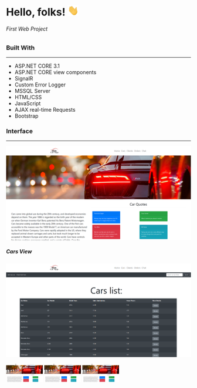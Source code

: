 
# Hello, folks! <img src="https://raw.githubusercontent.com/mitko1725/WebCarApp/main/images/wave.gif" width="30px">
<h6>First Web Project</h6>


<h3>Built With</h3>
<hr/>
<ul>
<li>ASP.NET CORE 3.1</li>
<li>ASP.NET CORE view components</li>
<li>SignalR</li>
<li>Custom Error Logger</li>
<li>MSSQL Server</li>
<li>HTML/CSS</li>
<li>JavaScript</li>
<li>AJAX real-time Requests</li>
<li>Bootstrap</li>
</ul>


<h3>Interface</h3>
<hr/>
<img src="https://raw.githubusercontent.com/mitko1725/WebCarApp/main/images/Intro.PNG"/>



<h5>Cars View</h5>
<img src="https://raw.githubusercontent.com/mitko1725/WebCarApp/main/images/cars1.PNG"/>



<p float="left">
  <img src="https://raw.githubusercontent.com/mitko1725/WebCarApp/main/images/Intro.PNG" width="100" />
  <img src="https://raw.githubusercontent.com/mitko1725/WebCarApp/main/images/Intro.PNG" width="100" /> 
  <img src="https://raw.githubusercontent.com/mitko1725/WebCarApp/main/images/Intro.PNG" width="100" />
</p>